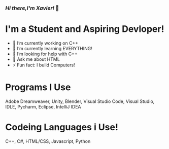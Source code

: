 ### *Hi there,I'm Xavier!* 👋

# I'm a Student and Aspiring Devloper! 
- 🔭 I’m currently working on C++
- 🌱 I’m currently learning EVERYTHING!
- 🤔 I’m looking for help with C++ 
- 💬 Ask me about HTML
- ⚡ Fun fact: I build Computers!


# Programs I Use

Adobe Dreamweaver,
Unity,
Blender,
Visual Studio Code,
Visual Studio,
IDLE,
Pycharm,
Eclipse,
IntelliJ IDEA

# Codeing Languages i Use!
C++,
C#,
HTML/CSS,
Javascript,
Python
<!--
**Devloper-llama/Devloper-llama** is a ✨ _special_ ✨ repository because its `README.md` (this file) appears on your GitHub profile.

